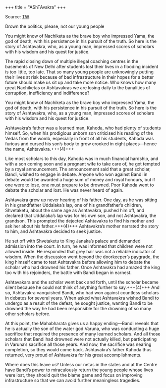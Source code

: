 +++
title = "AShTAvakra"
+++

Source: [TW](https://www.deccanherald.com/opinion/drown-the-politics-please-not-our-young-people-3136062#google_vignette)

Drown the politics, please, not our young people  

You might know of Nachiketa as the brave boy who impressed Yama, the god of death, with his persistence in his pursuit of the truth. So here is the story of Ashtavakra, who, as a young man, impressed scores of scholars with his wisdom and his quest for justice.

The rapid closing down of multiple illegal coaching centres in the basements of New Delhi after students lost their lives in a flooding incident is too little, too late. That so many young people are unknowingly putting their lives at risk because of bad infrastructure in their hopes for a better future should make us sit up and take more notice. Who knows how many great Nachiketas or Ashtavakras we are losing daily to the banalities of corruption, inefficiency and indifference?

You might know of Nachiketa as the brave boy who impressed Yama, the god of death, with his persistence in his pursuit of the truth. So here is the story of Ashtavakra, who, as a young man, impressed scores of scholars with his wisdom and his quest for justice.

Ashtavakra’s father was a learned man, Kahoda, who had plenty of students himself. So, when his prodigious unborn son criticised his reading of the Vedas from the womb, especially in front of all his students, Kahoda was furious and cursed his son’s body to grow crooked in eight places—hence the name, Ashtavakra.+++(4)+++

Like most scholars to this day, Kahoda was in much financial hardship, and with a son coming soon and a pregnant wife to take care of, he got tempted by a royal announcement. The announcement said that a great scholar, Bandi, wished to engage in debate. Anyone who won against Bandi in debate would be awarded a huge sum of money and royal honours, but if one were to lose, one must prepare to be drowned. Poor Kahoda went to debate the scholar and lost. He was never heard of again.

Ashtavakra grew up never hearing of his father. One day, as he was sitting in his grandfather Uddalaka’s lap, one of his grandfather’s children, Shvetaketu, about the same age as Ashtavakra, pushed him off, and declared that Uddalaka’s lap was for his own son, and not Ashtavakra, the grandson. This prompted the dejected Ashtavakra to find his mother and ask her about his father.+++(4)+++ Ashtavakra’s mother narrated the story to him, and Ashtavakra decided to seek justice.

He set off with Shvetaketu to King Janaka’s palace and demanded admission into the court. In turn, he was informed that children were not allowed inside. He responded that grey hair was not a reliable indicator of wisdom. When the discussion went beyond the doorkeeper’s paygrade, the king himself came to test Ashtavakra before allowing him to debate the scholar who had drowned his father. Once Ashtavakra had amazed the king too with his rejoinders, the battle with Bandi began in earnest.

Ashtavakara and the scholar went back and forth, until the scholar became silent because he could not think of anything further to say.+++(4)+++ And so, Ashtavakra vanquished Bandi, who had won against countless scholars in debates for several years. When asked what Ashtavakra wished Bandi to undergo as a result of the defeat, he sought justice, wanting Bandi to be drowned the way he had been responsible for the drowning of so many other scholars before.

At this point, the Mahabharata gives us a happy ending—Bandi reveals that he is actually the son of the water god Varuna, who was conducting a huge sacrifice that required the presence of many learned scholars. And all those scholars that Bandi had drowned were not actually killed, but participating in Varuna’s sacrifice all those years. And now, the sacrifice was nearing completion, so they would come back. Ashtavakra’s father Kahoda thus returned, very proud of Ashtavakra for his great accomplishments.

Where does this leave us? Unless our netas in the states and at the Centre have Bandi’s power to miraculously return the young people whose lives were lost, they should quit the blame game and focus on improving infrastructure so that we can avoid further meaningless tragedies.

